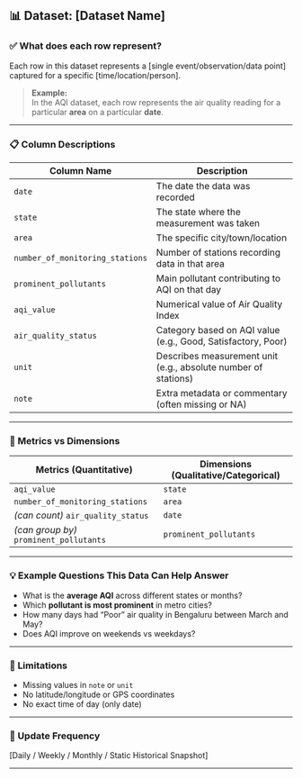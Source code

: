 ## 📊 Dataset: [Dataset Name]

### ✅ What does each row represent?
Each row in this dataset represents a [single event/observation/data point] captured for a specific [time/location/person].

> **Example:**  
> In the AQI dataset, each row represents the air quality reading for a particular **area** on a particular **date**.

---

### 📋 Column Descriptions

| Column Name                    | Description                                                                 |
|-------------------------------|-----------------------------------------------------------------------------|
| `date`                        | The date the data was recorded                                             |
| `state`                       | The state where the measurement was taken                                 |
| `area`                        | The specific city/town/location                                            |
| `number_of_monitoring_stations` | Number of stations recording data in that area                           |
| `prominent_pollutants`        | Main pollutant contributing to AQI on that day                            |
| `aqi_value`                   | Numerical value of Air Quality Index                                       |
| `air_quality_status`          | Category based on AQI value (e.g., Good, Satisfactory, Poor)              |
| `unit`                        | Describes measurement unit (e.g., absolute number of stations)            |
| `note`                        | Extra metadata or commentary (often missing or NA)                        |

---

### 📐 Metrics vs Dimensions

| Metrics (Quantitative)         | Dimensions (Qualitative/Categorical)         |
|--------------------------------|---------------------------------------------|
| `aqi_value`                    | `state`                                     |
| `number_of_monitoring_stations` | `area`                                     |
| *(can count)* `air_quality_status` | `date`                                |
| *(can group by)* `prominent_pollutants` | `prominent_pollutants`           |

---

### 💡 Example Questions This Data Can Help Answer

- What is the **average AQI** across different states or months?
- Which **pollutant is most prominent** in metro cities?
- How many days had “Poor” air quality in Bengaluru between March and May?
- Does AQI improve on weekends vs weekdays?

---

### 🛑 Limitations

- Missing values in `note` or `unit`
- No latitude/longitude or GPS coordinates
- No exact time of day (only date)

---

### 🔁 Update Frequency
[Daily / Weekly / Monthly / Static Historical Snapshot]

---

